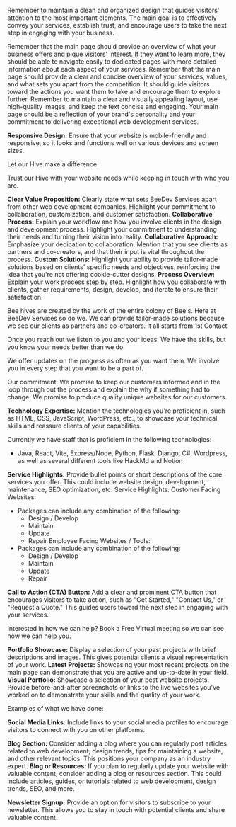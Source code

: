 Remember to maintain a clean and organized design that guides visitors' attention to the most important elements. The main goal is to effectively convey your services, establish trust, and encourage users to take the next step in engaging with your business.

Remember that the main page should provide an overview of what your business offers and pique visitors' interest. If they want to learn more, they should be able to navigate easily to dedicated pages with more detailed information about each aspect of your services.
Remember that the main page should provide a clear and concise overview of your services, values, and what sets you apart from the competition. It should guide visitors toward the actions you want them to take and encourage them to explore further.
Remember to maintain a clear and visually appealing layout, use high-quality images, and keep the text concise and engaging. Your main page should be a reflection of your brand's personality and your commitment to delivering exceptional web development services.

**Responsive Design:** Ensure that your website is mobile-friendly and responsive, so it looks and functions well on various devices and screen sizes.

Let our Hive make a difference

Trust our Hive with your website needs while keeping in touch with who you are.

**Clear Value Proposition:** Clearly state what sets BeeDev Services apart from other web development companies. Highlight your commitment to collaboration, customization, and customer satisfaction.
**Collaborative Process:** Explain your workflow and how you involve clients in the design and development process. Highlight your commitment to understanding their needs and turning their vision into reality.
**Collaborative Approach:** Emphasize your dedication to collaboration. Mention that you see clients as partners and co-creators, and that their input is vital throughout the process.
**Custom Solutions:** Highlight your ability to provide tailor-made solutions based on clients' specific needs and objectives, reinforcing the idea that you're not offering cookie-cutter designs.
**Process Overview:** Explain your work process step by step. Highlight how you collaborate with clients, gather requirements, design, develop, and iterate to ensure their satisfaction.

Bee hives are created by the work of the entire colony of Bee's. Here at BeeDev Services so do we.  We can provide tailor-made solutions because we see our clients as partners and co-creators.  It all starts from 1st Contact

Once you reach out we listen to you and your ideas.  We have the skills, but you know your needs better than we do.  

We offer updates on the progress as often as you want them. We involve you in every step that you want to be a part of.  

Our commitment:
We promise to keep our customers informed and in the loop through out the process and explain the why if something had to change.  We promise to produce quality unique websites for our customers.

**Technology Expertise:** Mention the technologies you're proficient in, such as HTML, CSS, JavaScript, WordPress, etc., to showcase your technical skills and reassure clients of your capabilities.

Currently we have staff that is proficient in the following technologies:
- Java, React, Vite, Express/Node, Python, Flask, Django, C#, Wordpress, as well as several different tools like HackMd and Notion

**Service Highlights:** Provide bullet points or short descriptions of the core services you offer. This could include website design, development, maintenance, SEO optimization, etc.
Service Highlights:
Customer Facing Websites:
- Packages can include any combination of the following:
    - Design / Develop
    - Maintain
    - Update
    - Repair
Employee Facing Websites / Tools:
- Packages can include any combination of the following:
    - Design / Develop
    - Maintain
    - Update
    - Repair

**Call to Action (CTA) Button:** Add a clear and prominent CTA button that encourages visitors to take action, such as "Get Started," "Contact Us," or "Request a Quote." This guides users toward the next step in engaging with your services.

Interested in how we can help?  Book a Free Virtual meeting so we can see how we can help you.

**Portfolio Showcase:** Display a selection of your past projects with brief descriptions and images. This gives potential clients a visual representation of your work.
**Latest Projects:** Showcasing your most recent projects on the main page can demonstrate that you are active and up-to-date in your field.
**Visual Portfolio:** Showcase a selection of your best website projects. Provide before-and-after screenshots or links to the live websites you've worked on to demonstrate your skills and the quality of your work.


Examples of what we have done:










**Social Media Links:** Include links to your social media profiles to encourage visitors to connect with you on other platforms.

**Blog Section:** Consider adding a blog where you can regularly post articles related to web development, design trends, tips for maintaining a website, and other relevant topics. This positions your company as an industry expert.
**Blog or Resources:** If you plan to regularly update your website with valuable content, consider adding a blog or resources section. This could include articles, guides, or tutorials related to web development, design trends, SEO, and more.



**Newsletter Signup:** Provide an option for visitors to subscribe to your newsletter. This allows you to stay in touch with potential clients and share valuable content.

